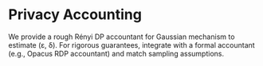 # Privacy Accounting
We provide a rough Rényi DP accountant for Gaussian mechanism to estimate (ε, δ). For rigorous guarantees, integrate with a formal accountant (e.g., Opacus RDP accountant) and match sampling assumptions.
